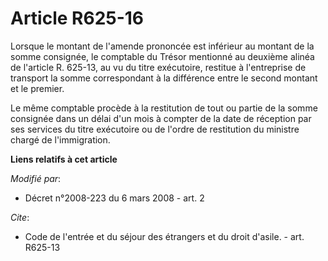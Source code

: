 # Article R625-16

Lorsque le montant de l'amende prononcée est inférieur au montant de la somme consignée, le comptable du Trésor mentionné au
deuxième alinéa de l'article R. 625-13, au vu du titre exécutoire, restitue à l'entreprise de transport la somme
correspondant à la différence entre le second montant et le premier. 

Le même comptable procède à la restitution de tout ou partie de la somme consignée dans un délai d'un mois à compter de la
date de réception par ses services du titre exécutoire ou de l'ordre de restitution du ministre chargé de l'immigration.

**Liens relatifs à cet article**

_Modifié par_:

  - Décret n°2008-223 du 6 mars 2008 - art. 2

_Cite_:

  - Code de l'entrée et du séjour des étrangers et du droit d'asile. - art. R625-13

